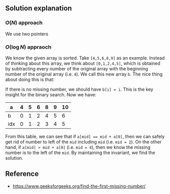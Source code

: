 ## Solution explanation

### $O(N)$ approach

We use two pointers

### $O(\log N)$ appraoch

We know the given array is sorted. Take `[4,5,6,8,9]` as an example. Instead
of thinking about this array, we think about `[0,1,2,4,5]`, which is obtained
by subtracting every number of the original array with the beginning number of
the original array (i.e. `4`). We call this new array `b`. The nice thing about doing this is that:

If there is no missing number, we should have `b[i] = i`. This is the key insight
for the binary search. Now we have:

| a   | 4 | 5 | 6 | 8 | 9 | 10 |
|-----|---|---|---|---|---|----|
| b   | 0 | 1 | 2 | 4 | 5 | 6  |
| idx | 0 | 1 | 2 | 3 | 4 | 5  |

From this table, we can see that if `a[mid] == mid + a[0]`, then we can safely
get rid of number to left of the `mid` including `mid` (i.e. `mid = 2`). On the other hand,
if `a[mid] > mid + a[0]` (i.e. `mid = 4`), then we know the missing number is
to the left of the `mid`. By maintaining the invariant, we find the solution.


## Reference

- https://www.geeksforgeeks.org/find-the-first-missing-number/
